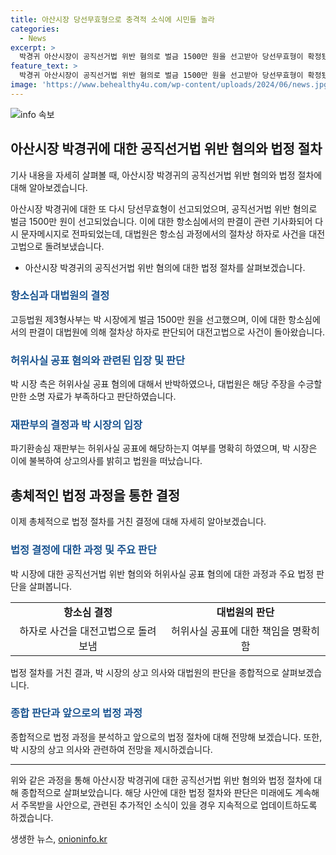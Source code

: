 ```yaml
---
title: 아산시장 당선무효형으로 충격적 소식에 시민들 놀라
categories:
  - News
excerpt: >
  박경귀 아산시장이 공직선거법 위반 혐의로 벌금 1500만 원을 선고받아 당선무효형이 확정됐다. 대법원은 허위사실 공표 혐의에 대한 판단은 하지 않았지만, 박 시장은 상대 후보에 대한 허위사실 공표 혐의로도 벌금을 선고받았다. 이에 박 시장은 상고 의사를 밝히며 법원을 빠져나갔다. 최근 사건과 관련된 여러 의혹이 제기되고 있으며, 박 시장 측은 계속해서 무죄를 주장하고 있다.
feature_text: >
  박경귀 아산시장이 공직선거법 위반 혐의로 벌금 1500만 원을 선고받아 당선무효형이 확정됐다. 대법원은 허위사실 공표 혐의에 대한 판단은 하지 않았지만, 박 시장은 상대 후보에 대한 허위사실 공표 혐의로도 벌금을 선고받았다. 이에 박 시장은 상고 의사를 밝히며 법원을 빠져나갔다. 최근 사건과 관련된 여러 의혹이 제기되고 있으며, 박 시장 측은 계속해서 무죄를 주장하고 있다.
image: 'https://www.behealthy4u.com/wp-content/uploads/2024/06/news.jpg'
---
```


<p><img src="https://www.behealthy4u.com/wp-content/uploads/2024/06/news.jpg" alt="info 속보" /></p>

<h2 data-ke-size="size26">아산시장 박경귀에 대한 공직선거법 위반 혐의와 법정 절차</h2>

<p>기사 내용을 자세히 살펴볼 때, 아산시장 박경귀의 공직선거법 위반 혐의와 법정 절차에 대해 알아보겠습니다.</p>

<p data-ke-size="size16">아산시장 박경귀에 대한 또 다시 당선무효형이 선고되었으며, 공직선거법 위반 혐의로 벌금 1500만 원이 선고되었습니다. 이에 대한 항소심에서의 판결이 관련 기사화되어 다시 문자메시지로 전파되었는데, 대법원은 항소심 과정에서의 절차상 하자로 사건을 대전고법으로 돌려보냈습니다.</p>

<ul>
    <li>아산시장 박경귀의 공직선거법 위반 혐의에 대한 법정 절차를 살펴보겠습니다.</li>
</ul>

<h3><b><span style="color: #1a5490;">항소심과 대법원의 결정</span></b></h3>

<p data-ke-size="size16">고등법원 제3형사부는 박 시장에게 벌금 1500만 원을 선고했으며, 이에 대한 항소심에서의 판결이 대법원에 의해 절차상 하자로 판단되어 대전고법으로 사건이 돌아왔습니다.</p>

<h3><b><span style="color: #1a5490;">허위사실 공표 혐의와 관련된 입장 및 판단</span></b></h3>

<p data-ke-size="size16">박 시장 측은 허위사실 공표 혐의에 대해서 반박하였으나, 대법원은 해당 주장을 수긍할 만한 소명 자료가 부족하다고 판단하였습니다.</p>

<h3><b><span style="color: #1a5490;">재판부의 결정과 박 시장의 입장</span></b></h3>

<p data-ke-size="size16">파기환송심 재판부는 허위사실 공표에 해당하는지 여부를 명확히 하였으며, 박 시장은 이에 불복하여 상고의사를 밝히고 법원을 떠났습니다.</p>

<h2 data-ke-size="size26">총체적인 법정 과정을 통한 결정</h2>

<p>이제 총체적으로 법정 절차를 거친 결정에 대해 자세히 알아보겠습니다.</p>

<h3><b><span style="color: #1a5490;">법정 결정에 대한 과정 및 주요 판단</span></b></h3>

<p data-ke-size="size16">박 시장에 대한 공직선거법 위반 혐의와 허위사실 공표 혐의에 대한 과정과 주요 법정 판단을 살펴봅니다.</p>

<table>
    <tr>
        <td style="text-align: center; height: 17px;"><b>항소심 결정</b></td>
        <td style="text-align: center; height: 17px;"><b>대법원의 판단</b></td>
    </tr>
    <tr>
        <td style="text-align: center; height: 17px;">하자로 사건을 대전고법으로 돌려보냄</td>
        <td style="text-align: center; height: 17px;">허위사실 공표에 대한 책임을 명확히 함</td>
    </tr>
</table>

<p data-ke-size="size16">법정 절차를 거친 결과, 박 시장의 상고 의사와 대법원의 판단을 종합적으로 살펴보겠습니다.</p>

<h3><b><span style="color: #1a5490;">종합 판단과 앞으로의 법정 과정</span></b></h3>

<p data-ke-size="size16">종합적으로 법정 과정을 분석하고 앞으로의 법정 절차에 대해 전망해 보겠습니다. 또한, 박 시장의 상고 의사와 관련하여 전망을 제시하겠습니다.</p>

<hr>

<p data-ke-size="size16">위와 같은 과정을 통해 아산시장 박경귀에 대한 공직선거법 위반 혐의와 법정 절차에 대해 종합적으로 살펴보았습니다. 해당 사안에 대한 법정 절차와 판단은 미래에도 계속해서 주목받을 사안으로, 관련된 추가적인 소식이 있을 경우 지속적으로 업데이트하도록 하겠습니다.</p>
생생한 뉴스, <a href="https://onioninfo.kr" rel="dofollow">onioninfo.kr</a>


